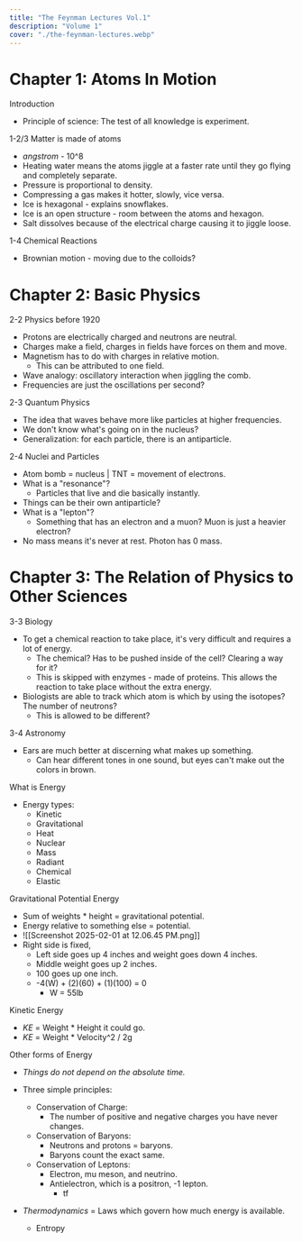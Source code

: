 ```yaml
---
title: "The Feynman Lectures Vol.1"
description: "Volume 1"
cover: "./the-feynman-lectures.webp"
---
```



# Chapter 1: Atoms In Motion

<aside>Introduction</aside>

+ Principle of science: The test of all knowledge is experiment.

<aside>1-2/3 Matter is made of atoms</aside>

+ *angstrom* - 10^8
+ Heating water means the atoms jiggle at a faster rate until they go flying and completely separate.
+ Pressure is proportional to density.
+ Compressing a gas makes it hotter, slowly, vice versa.
+ Ice is hexagonal - explains snowflakes.
+ Ice is an open structure - room between the atoms and hexagon.
+ Salt dissolves because of the electrical charge causing it to jiggle loose.

<aside>1-4 Chemical Reactions</aside>

+ Brownian motion - moving due to the colloids?

# Chapter 2: Basic Physics

<aside>2-2 Physics before 1920</aside>

+ Protons are electrically charged and neutrons are neutral.
+ Charges make a field, charges in fields have forces on them and move.
+ Magnetism has to do with charges in relative motion.
    + This can be attributed to one field.
+ Wave analogy: oscillatory interaction when jiggling the comb.
+ Frequencies are just the oscillations per second?

<aside>2-3 Quantum Physics</aside>

+ The idea that waves behave more like particles at higher frequencies.
+ We don't know what's going on in the nucleus?
+ Generalization: for each particle, there is an antiparticle.

<aside>2-4 Nuclei and Particles</aside>

+ Atom bomb = nucleus | TNT = movement of electrons.
+ What is a "resonance"?
    + Particles that live and die basically instantly.
+ Things can be their own antiparticle?
+ What is a "lepton"?
    + Something that has an electron and a muon? Muon is just a heavier electron?
+ No mass means it's never at rest. Photon has 0 mass.

# Chapter 3: The Relation of Physics to Other Sciences

<aside>3-3 Biology</aside>

+ To get a chemical reaction to take place, it's very difficult and requires a lot of energy.
    + The chemical? Has to be pushed inside of the cell? Clearing a way for it?
    + This is skipped with enzymes - made of proteins. This allows the reaction to take place without the extra energy.
+ Biologists are able to track which atom is which by using the isotopes? The number of neutrons?
    + This is allowed to be different?

<aside>3-4 Astronomy</aside>

+ Ears are much better at discerning what makes up something.
    + Can hear different tones in one sound, but eyes can't make out the colors in brown.

<aside>What is Energy</aside>

+ Energy types:
    + Kinetic
    + Gravitational
    + Heat
    + Nuclear
    + Mass
    + Radiant
    + Chemical
    + Elastic

<aside>Gravitational Potential Energy</aside>

+ Sum of weights * height = gravitational potential.
+ Energy relative to something else = potential.
+ ![[Screenshot 2025-02-01 at 12.06.45 PM.png]]
+ Right side is fixed,
    + Left side goes up 4 inches and weight goes down 4 inches.
    + Middle weight goes up 2 inches.
    + 100 goes up one inch.
    + -4(W) + (2)(60) + (1)(100) = 0
        + W = 55lb

<aside>Kinetic Energy</aside>

+ *KE* = Weight * Height it could go.
+ *KE* = Weight * Velocity^2 / 2g

<aside>Other forms of Energy</aside>

+ *Things do not depend on the absolute time.*
+ Three simple principles:
    + Conservation of Charge:
        + The number of positive and negative charges you have never changes.
    + Conservation of Baryons:
        + Neutrons and protons = baryons.
        + Baryons count the exact same.
    + Conservation of Leptons:
        + Electron, mu meson, and neutrino.
        + Antielectron, which is a positron, -1 lepton.
            + tf

+ *Thermodynamics* = Laws which govern how much energy is available.
    + Entropy
